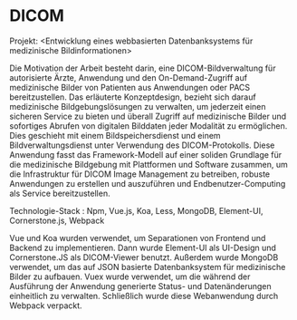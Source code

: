 # DICOM
Projekt: <Entwicklung eines webbasierten Datenbanksystems für medizinische Bildinformationen>

Die Motivation der Arbeit besteht darin, eine DICOM-Bildverwaltung für autorisierte Ärzte, Anwendung und den On-Demand-Zugriff auf medizinische Bilder von Patienten aus Anwendungen oder PACS bereitzustellen. Das erläuterte Konzeptdesign, bezieht sich darauf medizinische Bildgebungslösungen zu verwalten, um jederzeit einen sicheren Service zu bieten und überall Zugriff auf medizinische Bilder und sofortiges Abrufen von digitalen Bilddaten jeder Modalität zu ermöglichen. Dies geschieht mit einem Bildspeichersdienst und einem Bildverwaltungsdienst unter Verwendung des DICOM-Protokolls. Diese Anwendung fasst das Framework-Modell auf einer soliden Grundlage für die medizinische Bildgebung mit Plattformen und Software zusammen, um die Infrastruktur für DICOM Image Management zu betreiben, robuste Anwendungen zu erstellen und auszuführen und Endbenutzer-Computing als Service bereitzustellen.

Technologie-Stack : Npm, Vue.js, Koa, Less, MongoDB, Element-UI, Cornerstone.js, Webpack

Vue und Koa wurden verwendet, um Separationen von Frontend und Backend zu implementieren. Dann wurde Element-UI als UI-Design und Cornerstone.JS als DICOM-Viewer benutzt. Außerdem wurde MongoDB verwendet, um das auf JSON basierte Datenbanksystem für medizinische Bilder zu aufbauen. Vuex wurde verwendet, um die während der Ausführung der Anwendung generierte Status- und Datenänderungen einheitlich zu verwalten. Schließlich wurde diese Webanwendung durch  Webpack verpackt.
